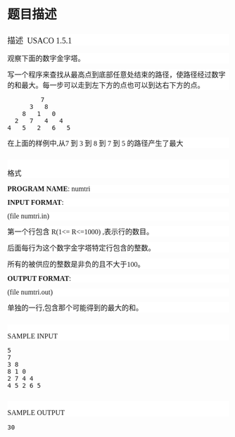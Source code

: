 # 题目描述


<h2 style="background-color:#FFFFFF;font-weight:normal;margin-left:0px;font-size:19px;">
	<span style="font-family:&#39;Microsoft YaHei&#39;;font-size:18px;">描述  USACO 1.5.1</span> 
</h2>
<p style="font-size:13px;background-color:#FFFFFF;">
	<span style="font-family:&#39;Microsoft YaHei&#39;;font-size:16px;">观察下面的数字金字塔。</span> 
</p>
<p style="font-size:13px;background-color:#FFFFFF;">
	<span style="font-family:&#39;Microsoft YaHei&#39;;font-size:16px;">写一个程序来查找从最高点到底部任意处结束的路径，使路径经过数字的和最大。每一步可以走到左下方的点也可以到达右下方的点。</span> 
</p>
<pre>         7 
      3   8 
    8   1   0 
  2   7   4   4 
4   5   2   6   5 
</pre>
<p style="font-size:13px;background-color:#FFFFFF;">
	<span style="font-family:&#39;Microsoft YaHei&#39;;font-size:16px;">在上面的样例中,从7 到 3 到 8 到 7 到 5 的路径产生了最大</span> 
</p>
<h2 style="background-color:#FFFFFF;font-weight:normal;margin-left:0px;font-size:19px;">
	<span style="font-family:&#39;Microsoft YaHei&#39;;font-size:16px;"><br/>
格式</span> 
</h2>
<p style="font-size:13px;background-color:#FFFFFF;">
	<b><span style="font-family:&#39;Microsoft YaHei&#39;;font-size:16px;">PROGRAM NAME</span></b><span style="font-family:&#39;Microsoft YaHei&#39;;font-size:16px;">: numtri</span> 
</p>
<p style="font-size:13px;background-color:#FFFFFF;">
	<b><span style="font-family:&#39;Microsoft YaHei&#39;;font-size:16px;">INPUT FORMAT</span></b><span style="font-family:&#39;Microsoft YaHei&#39;;font-size:16px;">:</span> 
</p>
<p style="font-size:13px;background-color:#FFFFFF;">
	<span style="font-family:&#39;Microsoft YaHei&#39;;font-size:16px;">(file numtri.in)</span> 
</p>
<p style="font-size:13px;background-color:#FFFFFF;">
	<span style="font-family:&#39;Microsoft YaHei&#39;;font-size:16px;">第一个行包含 R(1&lt;= R&lt;=1000) ,表示行的数目。</span> 
</p>
<p style="font-size:13px;background-color:#FFFFFF;">
	<span style="font-family:&#39;Microsoft YaHei&#39;;font-size:16px;">后面每行为这个数字金字塔特定行包含的整数。</span> 
</p>
<p style="font-size:13px;background-color:#FFFFFF;">
	<span style="font-family:&#39;Microsoft YaHei&#39;;font-size:16px;">所有的被供应的整数是非负的且不大于100。</span> 
</p>
<p style="font-size:13px;background-color:#FFFFFF;">
	<b><span style="font-family:&#39;Microsoft YaHei&#39;;font-size:16px;">OUTPUT FORMAT</span></b><span style="font-family:&#39;Microsoft YaHei&#39;;font-size:16px;">:</span> 
</p>
<p style="font-size:13px;background-color:#FFFFFF;">
	<span style="font-family:&#39;Microsoft YaHei&#39;;font-size:16px;">(file numtri.out)</span> 
</p>
<p style="font-size:13px;background-color:#FFFFFF;">
	<span style="font-family:&#39;Microsoft YaHei&#39;;font-size:16px;">单独的一行,包含那个可能得到的最大的和。</span> 
</p>
<h2 style="background-color:#FFFFFF;font-weight:normal;margin-left:0px;font-size:19px;">
	<span style="font-family:&#39;Microsoft YaHei&#39;;font-size:16px;"><br/>
SAMPLE INPUT</span> 
</h2>
<pre>5
7
3 8
8 1 0
2 7 4 4
4 5 2 6 5 
</pre>
<h2 style="background-color:#FFFFFF;font-weight:normal;margin-left:0px;font-size:19px;">
	<span style="font-family:&#39;Microsoft YaHei&#39;;font-size:16px;"><br/>
SAMPLE OUTPUT</span> 
</h2>
<pre>30</pre>
